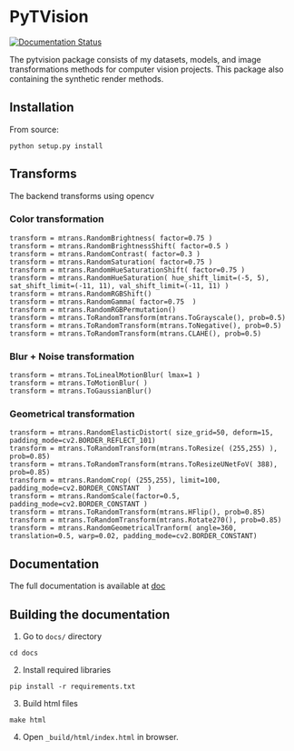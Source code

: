 # PyTVision
[![Documentation Status](https://readthedocs.org/projects/pytorchvision/badge/?version=latest)](https://pytorchvision.readthedocs.io/en/latest/?badge=latest)

The pytvision package consists of my datasets, models, and image transformations methods for computer vision projects. This package also containing the synthetic render methods.

## Installation

From source:

    python setup.py install

## Transforms

The backend transforms using opencv

### Color transformation

    transform = mtrans.RandomBrightness( factor=0.75 )
    transform = mtrans.RandomBrightnessShift( factor=0.5 )
    transform = mtrans.RandomContrast( factor=0.3 )
    transform = mtrans.RandomSaturation( factor=0.75 )
    transform = mtrans.RandomHueSaturationShift( factor=0.75 )
    transform = mtrans.RandomHueSaturation( hue_shift_limit=(-5, 5), sat_shift_limit=(-11, 11), val_shift_limit=(-11, 11) )
    transform = mtrans.RandomRGBShift()
    transform = mtrans.RandomGamma( factor=0.75  )
    transform = mtrans.RandomRGBPermutation()
    transform = mtrans.ToRandomTransform(mtrans.ToGrayscale(), prob=0.5)
    transform = mtrans.ToRandomTransform(mtrans.ToNegative(), prob=0.5)
    transform = mtrans.ToRandomTransform(mtrans.CLAHE(), prob=0.5) 


### Blur + Noise transformation

    transform = mtrans.ToLinealMotionBlur( lmax=1 )
    transform = mtrans.ToMotionBlur( ) 
    transform = mtrans.ToGaussianBlur() 


### Geometrical transformation

    transform = mtrans.RandomElasticDistort( size_grid=50, deform=15, padding_mode=cv2.BORDER_REFLECT_101)
    transform = mtrans.ToRandomTransform(mtrans.ToResize( (255,255) ), prob=0.85)
    transform = mtrans.ToRandomTransform(mtrans.ToResizeUNetFoV( 388), prob=0.85)
    transform = mtrans.RandomCrop( (255,255), limit=100, padding_mode=cv2.BORDER_CONSTANT  )
    transform = mtrans.RandomScale(factor=0.5, padding_mode=cv2.BORDER_CONSTANT )
    transform = mtrans.ToRandomTransform(mtrans.HFlip(), prob=0.85)
    transform = mtrans.ToRandomTransform(mtrans.Rotate270(), prob=0.85)
    transform = mtrans.RandomGeometricalTranform( angle=360, translation=0.5, warp=0.02, padding_mode=cv2.BORDER_CONSTANT)

## Documentation
The full documentation is available at [doc](https://pytorchvision.readthedocs.io/en/latest/)

## Building the documentation
1. Go to `docs/` directory
```
cd docs
```
2. Install required libraries
```
pip install -r requirements.txt
```
3. Build html files
```
make html
```
4. Open `_build/html/index.html` in browser.






